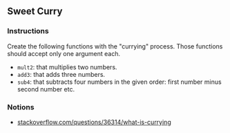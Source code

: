 ## Sweet Curry

### Instructions

Create the following functions with the "currying" process. Those functions should accept only one argument each.

- `mult2`: that multiplies two numbers.
- `add3`: that adds three numbers.
- `sub4`: that subtracts four numbers in the given order: first number minus second number etc.

### Notions

- [stackoverflow.com/questions/36314/what-is-currying](https://stackoverflow.com/questions/36314/what-is-currying)
